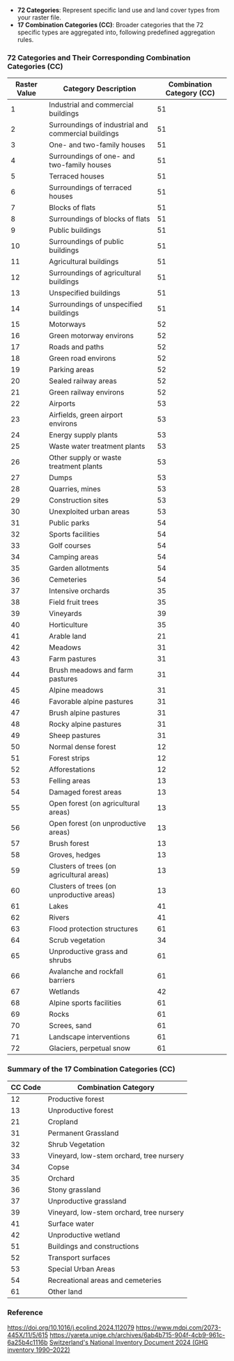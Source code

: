 - **72 Categories**: Represent specific land use and land cover types from your raster file.
- **17 Combination Categories (CC)**: Broader categories that the 72 specific types are aggregated into, following predefined aggregation rules.

### 72 Categories and Their Corresponding Combination Categories (CC)

| Raster Value | Category Description                                           | Combination Category (CC) |
|--------------|---------------------------------------------------------------|---------------------------|
| 1            | Industrial and commercial buildings                            | 51                        |
| 2            | Surroundings of industrial and commercial buildings            | 51                        |
| 3            | One- and two-family houses                                     | 51                        |
| 4            | Surroundings of one- and two-family houses                     | 51                        |
| 5            | Terraced houses                                                | 51                        |
| 6            | Surroundings of terraced houses                                | 51                        |
| 7            | Blocks of flats                                                | 51                        |
| 8            | Surroundings of blocks of flats                                | 51                        |
| 9            | Public buildings                                               | 51                        |
| 10           | Surroundings of public buildings                               | 51                        |
| 11           | Agricultural buildings                                         | 51                        |
| 12           | Surroundings of agricultural buildings                         | 51                        |
| 13           | Unspecified buildings                                          | 51                        |
| 14           | Surroundings of unspecified buildings                          | 51                        |
| 15           | Motorways                                                      | 52                        |
| 16           | Green motorway environs                                        | 52                        |
| 17           | Roads and paths                                                | 52                        |
| 18           | Green road environs                                            | 52                        |
| 19           | Parking areas                                                  | 52                        |
| 20           | Sealed railway areas                                           | 52                        |
| 21           | Green railway environs                                         | 52                        |
| 22           | Airports                                                       | 53                        |
| 23           | Airfields, green airport environs                              | 53                        |
| 24           | Energy supply plants                                           | 53                        |
| 25           | Waste water treatment plants                                   | 53                        |
| 26           | Other supply or waste treatment plants                         | 53                        |
| 27           | Dumps                                                          | 53                        |
| 28           | Quarries, mines                                                | 53                        |
| 29           | Construction sites                                             | 53                        |
| 30           | Unexploited urban areas                                        | 53                        |
| 31           | Public parks                                                   | 54                        |
| 32           | Sports facilities                                              | 54                        |
| 33           | Golf courses                                                   | 54                        |
| 34           | Camping areas                                                  | 54                        |
| 35           | Garden allotments                                              | 54                        |
| 36           | Cemeteries                                                     | 54                        |
| 37           | Intensive orchards                                             | 35                        |
| 38           | Field fruit trees                                              | 35                        |
| 39           | Vineyards                                                      | 39                        |
| 40           | Horticulture                                                   | 35                        |
| 41           | Arable land                                                    | 21                        |
| 42           | Meadows                                                        | 31                        |
| 43           | Farm pastures                                                  | 31                        |
| 44           | Brush meadows and farm pastures                                | 31                        |
| 45           | Alpine meadows                                                 | 31                        |
| 46           | Favorable alpine pastures                                      | 31                        |
| 47           | Brush alpine pastures                                          | 31                        |
| 48           | Rocky alpine pastures                                          | 31                        |
| 49           | Sheep pastures                                                 | 31                        |
| 50           | Normal dense forest                                            | 12                        |
| 51           | Forest strips                                                  | 12                        |
| 52           | Afforestations                                                 | 12                        |
| 53           | Felling areas                                                  | 13                        |
| 54           | Damaged forest areas                                           | 13                        |
| 55           | Open forest (on agricultural areas)                            | 13                        |
| 56           | Open forest (on unproductive areas)                            | 13                        |
| 57           | Brush forest                                                   | 13                        |
| 58           | Groves, hedges                                                 | 13                        |
| 59           | Clusters of trees (on agricultural areas)                      | 13                        |
| 60           | Clusters of trees (on unproductive areas)                      | 13                        |
| 61           | Lakes                                                          | 41                        |
| 62           | Rivers                                                         | 41                        |
| 63           | Flood protection structures                                    | 61                        |
| 64           | Scrub vegetation                                               | 34                        |
| 65           | Unproductive grass and shrubs                                  | 61                        |
| 66           | Avalanche and rockfall barriers                                | 61                        |
| 67           | Wetlands                                                       | 42                        |
| 68           | Alpine sports facilities                                       | 61                        |
| 69           | Rocks                                                          | 61                        |
| 70           | Screes, sand                                                   | 61                        |
| 71           | Landscape interventions                                        | 61                        |
| 72           | Glaciers, perpetual snow                                       | 61                        |

### Summary of the 17 Combination Categories (CC)

| CC Code | Combination Category                             |
|---------|--------------------------------------------------|
| 12      | Productive forest                                |
| 13      | Unproductive forest                              |
| 21      | Cropland                                         |
| 31      | Permanent Grassland                              |
| 32      | Shrub Vegetation                                 |
| 33      | Vineyard, low-stem orchard, tree nursery         |
| 34      | Copse                                            |
| 35      | Orchard                                          |
| 36      | Stony grassland                                  |
| 37      | Unproductive grassland                           |
| 39      | Vineyard, low-stem orchard, tree nursery         |
| 41      | Surface water                                    |
| 42      | Unproductive wetland                             |
| 51      | Buildings and constructions                      |
| 52      | Transport surfaces                               |
| 53      | Special Urban Areas                              |
| 54      | Recreational areas and cemeteries                |
| 61      | Other land                                       |


### Reference
https://doi.org/10.1016/j.ecolind.2024.112079
https://www.mdpi.com/2073-445X/11/5/615
https://yareta.unige.ch/archives/6ab4b715-904f-4cb9-961c-6a25b4c1116b
[Switzerland's National Inventory Document 2024 (GHG inventory 1990–2022)](https://www.bafu.admin.ch/bafu/en/home/topics/climate/state/data/climate-reporting/ghg-inventories/latest.html)
